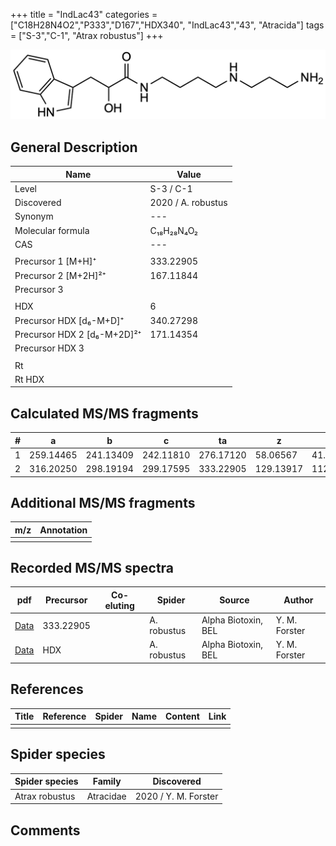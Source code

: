 +++
title = "IndLac43"
categories = ["C18H28N4O2","P333","D167","HDX340",
"IndLac43","43",
"Atracida"]
tags = ["S-3","C-1",
"Atrax robustus"]
+++

![](/img/IndLac43.png)

## General Description

| Name                       | Value              |
|----------------------------|--------------------|
| Level                      | S-3 / C-1          |
| Discovered                 | 2020 / A. robustus |
| Synonym                    | ---                |
| Molecular formula          | C₁₈H₂₈N₄O₂                   |
| CAS                        | ---                |
|                            |                    |
| Precursor 1 [M+H]⁺         | 333.22905                    |
| Precursor 2 [M+2H]²⁺       | 167.11844                   |
| Precursor 3                |                    |
|                            |                    |
| HDX                        | 6                   |
| Precursor HDX   [d₆-M+D]⁺   | 340.27298                   |
| Precursor HDX 2 [d₆-M+2D]²⁺ | 171.14354                   |
| Precursor HDX 3            |                    |
|                            |                    |
| Rt                         |                    |
| Rt HDX                     |                    |

## Calculated MS/MS fragments

| # | a         | b         | c         | ta        | z         | y         | tz        |
|---|-----------|-----------|-----------|-----------|-----------|-----------|-----------|
| 1 | 259.14465 | 241.13409 | 242.11810 | 276.17120 | 58.06567 | 41.03912 | 75.09222 |
| 2 | 316.20250 | 298.19194 | 299.17595 | 333.22905 | 129.13917 | 112.11262 | 146.16572 |

## Additional MS/MS fragments

| m/z | Annotation |
|-----|------------|
|     |            |

## Recorded MS/MS spectra

| pdf                                             | Precursor | Co-eluting | Spider      | Source                       | Author        |
|-------------------------------------------------|-----------|------------|-------------|------------------------------|---------------|
| [Data](/pdf/A-robustus/333_IndLac43_Ar.pdf)   | 333.22905  |            | A. robustus | Alpha Biotoxin, BEL  | Y. M. Forster |
| [Data](/pdf/A-robustus/333_IndLac43_Ar_HDX.pdf)   | HDX  |            | A. robustus | Alpha Biotoxin, BEL  | Y. M. Forster |

## References

| Title | Reference | Spider | Name | Content | Link |
|-------|-----------|--------|------|---------|------|
|       |           |        |      |         |      |

## Spider species

| Spider species     | Family     | Discovered           |
|--------------------|------------|----------------------|
| Atrax robustus     | Atracidae  | 2020 / Y. M. Forster |

## Comments